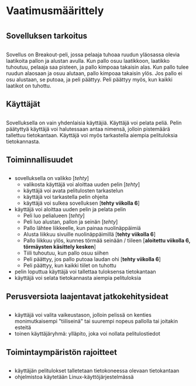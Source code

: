 # Vaatimusmäärittely <h1>
## Sovelluksen tarkoitus <h2>
Sovellus on Breakout-peli, jossa pelaaja tuhoaa ruudun yläosassa olevia laatikoita pallon ja alustan avulla. Kun pallo osuu laatikkoon, laatikko tuhoutuu, pelaaja saa pisteen, ja pallo kimpoaa takaisin alas. Kun pallo tulee ruudun alaosaan ja osuu alutaan, pallo kimpoaa takaisin ylös. Jos pallo ei osu alustaan, se putoaa, ja peli päättyy. Peli päättyy myös, kun kaikki laatikot on tuhottu.
## Käyttäjät <h2>
Sovelluksella on vain yhdenlaisia käyttäjiä. Käyttäjä voi pelata peliä. Pelin päätyttyä käyttäjä voi halutessaan antaa nimensä, jolloin pistemäärä tallettuu tietokantaan. Käyttäjä voi myös tarkastella aiempia pelituloksia tietokannasta.
## Toiminnallisuudet <h2>
- sovelluksella on valikko [*tehty*]
    - valikosta käyttäjä voi aloittaa uuden pelin [*tehty*]
    - käyttäjä voi avata pelitulosten tarkastelun
    - käyttäjä voi tarkastella pelin ohjeita
    - käyttäjä voi sulkea sovelluksen [**tehty viikolla 6**]
- käyttäjä voi aloittaa uuden pelin ja pelata pelin
    - Peli luo pelialueen [*tehty*]
    - Peli luo alustan, pallon ja seinän [*tehty*]
    - Pallo lähtee liikkeelle, kun painaa nuolinäppäimiä
    - Alusta liikkuu sivuille nuolinäppäimillä [**tehty viikolla 6**]
    - Pallo liikkuu ylös, kunnes törmää seinään / tiileen [**aloitettu viikolla 6, törmäysten käsittely kesken**]
    - Tiili tuhoutuu, kun pallo osuu siihen
    - Peli päättyy, jos pallo putoaa laudan ohi [**tehty viikolla 6**]
    - Peli päättyy, kun kaikki tiilet on tuhottu
- pelin loputtua käyttäjä voi tallettaa tuloksensa tietokantaan
- käyttäjä voi selata tietokannasta aiempia pelituloksia
## Perusversiota laajentavat jatkokehitysideat <h2>
- käyttäjä voi valita vaikeustason, jolloin pelissä on kenties monimutkaisempi "tiiliseinä" tai suurempi nopeus pallolla tai joitakin esteitä
- toinen käyttäjäryhmä: ylläpito, joka voi nollata pelitulostiedot
## Toimintaympäristön rajoitteet <h2>
- käyttäjän pelitulokset talletetaan tietokoneessa olevaan tietokantaan
- ohjelmistoa käytetään Linux-käyttöjärjestelmässä 
